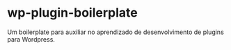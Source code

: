# wp-plugin-boilerplate
Um boilerplate para auxiliar no aprendizado de desenvolvimento de plugins para Wordpress.
